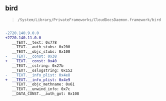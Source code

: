 ## bird

> `/System/Library/PrivateFrameworks/CloudDocsDaemon.framework/bird`

```diff

-2720.140.9.0.0
+2720.140.11.0.0
   __TEXT.__text: 0x778
   __TEXT.__auth_stubs: 0x200
   __TEXT.__objc_stubs: 0x100
-  __TEXT.__const: 0x38
+  __TEXT.__const: 0x40
   __TEXT.__cstring: 0x27b
   __TEXT.__oslogstring: 0x152
-  __TEXT.__info_plist: 0x4e8
+  __TEXT.__info_plist: 0x4e9
   __TEXT.__objc_methname: 0x61
   __TEXT.__unwind_info: 0x7c
   __DATA_CONST.__auth_got: 0x108

```
